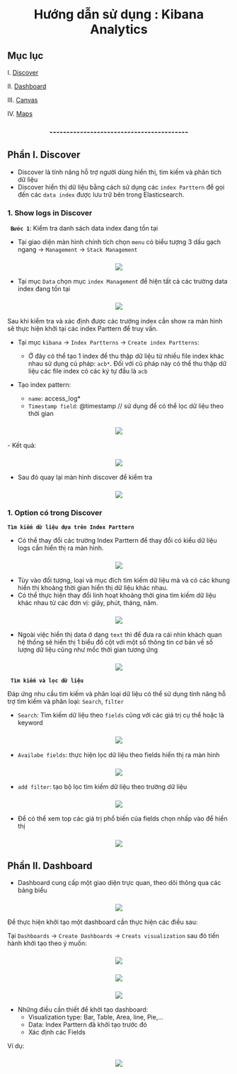 <h1 align="center">Hướng dẫn sử dụng : Kibana Analytics</h1>

## Mục lục
I. [Discover](#Discover)

II. [Dashboard](#Dashboard)

III. [Canvas](#Canvas)

IV. [Maps](#thanhphan)

<h3 align="center">-----------------------------------------</h3>

## Phần I. <a name="Discover"></a>Discover

- Discover là tính năng hỗ trợ người dùng hiển thị, tìm kiếm và phân tích dữ liệu 
- Discover hiển thị dữ liệu bằng cách sử dụng các `index Parttern` để gọi đến các `data index` được lưu trữ bên trong Elasticsearch.
### 1. Show logs in Discover
**` Bước 1`**: Kiểm tra danh sách data index đang tồn tại 
- Tại giao diện màn hình chính tích chọn `menu` có biểu tượng 3 dấu gạch ngang -> `Management` -> `Stack Management`

<h3 align="center"><img src="../../../ELK-Stack/03-Images/dosc/15.png"></h3>

- Tại mục `Data` chọn mục `index Management` để hiện tất cả các trường data index đang tồn tại

<h3 align="center"><img src="../../../ELK-Stack/03-Images/dosc/16.png"></h3>

Sau khi kiểm tra và xác định được các trường index cần show ra màn hình sẽ thực hiện khởi tại các index Parttern để truy vấn.

- Tại mục `kibana` -> `Index Partterns` -> `Create index Partterns`:
  - Ở đây có thể tạo 1 index để thu thập dữ liệu từ nhiều file index khác nhau sử dụng cú pháp: `acb*`. Đối với cũ pháp này có thể thu thập dữ liệu các file index có các ký tự đầu là `acb`

- Tạo index pattern:
  - `name`: access_log*
  - `Timestamp field`: @timestamp  // sử dụng để có thể lọc dữ liệu theo thời gian 

<h3 align="center"><img src="../../../ELK-Stack/03-Images/dosc/17.png"></h3>
- Kết quả:

<h3 align="center"><img src="../../../ELK-Stack/03-Images/dosc/18.png"></h3>

- Sau đó quay lại màn hình discover để kiểm tra

<h3 align="center"><img src="../../../ELK-Stack/03-Images/dosc/19.png"></h3>

### 1. Option có trong Discover
**`Tìm kiếm dữ liệu dựa trên Index Parttern`**
- Có thể thay đổi các trường Index Parttern để thay đổi có kiểu dữ liệu logs cần hiển thị ra màn hình.

<h3 align="center"><img src="../../../ELK-Stack/03-Images/dosc/20.png"></h3>

- Tùy vào đối tượng, loại và mục đích tìm kiếm dữ liệu mà và có các khung hiển thị khoảng thời gian hiển thị dữ liệu khác nhau.
- Có thể thực hiện thay đổi linh hoạt khoảng thời gina tìm kiếm dữ liệu khác nhau từ các đơn vị: giây, phút, tháng, năm.


<h3 align="center"><img src="../../../ELK-Stack/03-Images/dosc/21.png"></h3>

- Ngoài việc hiển thị data ở dạng `text` thì để đưa ra cái nhìn khách quan hệ thống sẽ hiển thị 1 biểu đồ cột  với một số thông tin cơ bản về số lượng dữ liệu cũng như mốc thời gian tương ứng

<h3 align="center"><img src="../../../ELK-Stack/03-Images/dosc/22.png"></h3>

**` Tìm kiếm và lọc dữ liệu`**

Đáp ứng nhu cầu tìm kiếm và phân loại dữ liệu có thể sử dụng tính năng hỗ trợ tìm kiếm và phân loại: `Search`, `filter`

- `Search`: Tìm kiếm dữ liệu theo `fields` cũng với các giá trị cụ thể hoặc là keyword

<h3 align="center"><img src="../../../ELK-Stack/03-Images/dosc/23.png"></h3>

- `Availabe fields`: thực hiện lọc dữ liệu theo fields hiển thị ra màn hình

<h3 align="center"><img src="../../../ELK-Stack/03-Images/dosc/24.png"></h3>


- `add filter`: tạo bộ lọc tìm kiếm dữ liệu theo trường dữ liệu

<h3 align="center"><img src="../../../ELK-Stack/03-Images/dosc/25.png"></h3>

- Để có thể xem top các giá trị phổ biến của fields chọn nhấp vào để hiển thị

<h3 align="center"><img src="../../../ELK-Stack/03-Images/dosc/26.png"></h3>



## Phần II. <a name="Dashboard"></a>Dashboard

- Dashboard cung cấp một giao diện trực quan, theo dõi thông qua các bảng biểu

<h3 align="center"><img src="../../../ELK-Stack/03-Images/dosc/27.png"></h3>

Để thực hiện khởi tạo một dashboard cần thực hiện các điều sau:

Tại `Dashboards` -> `Create Dashboards` -> `Creats visualization` sau đó tiến hành khởi tạo theo ý muốn:

<h3 align="center"><img src="../../../ELK-Stack/03-Images/dosc/28.png"></h3>
<h3 align="center"><img src="../../../ELK-Stack/03-Images/dosc/29.png"></h3>
<h3 align="center"><img src="../../../ELK-Stack/03-Images/dosc/30.png"></h3>

- Những điều cần thiết để khởi tạo dashboard:
  - Visualization type: Bar, Table, Area, line, Pie,...
  - Data: Index Parttern đã khởi tạo trước đó
  - Xác định các Fields

Ví dụ:
<h3 align="center"><img src="../../../ELK-Stack/03-Images/dosc/31.png"></h3>


